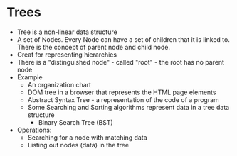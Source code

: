 # Trees
- Tree is a non-linear data structure
- A set of Nodes. Every Node can have a set of children that it is linked to. There is the concept of parent node and child node.
- Great for representing hierarchies
- There is a "distinguished node" - called "root" - the root has no parent node
- Example
    - An organization chart
    - DOM tree in a browser that represents the HTML page elements
    - Abstract Syntax Tree - a representation of the code of a program
    - Some Searching and Sorting algorithms represent data in a tree data structure
        - Binary Search Tree (BST)
- Operations:
    - Searching for a node with matching data
    - Listing out nodes (data) in the tree